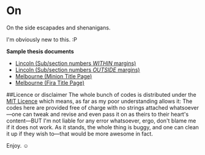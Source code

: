 # On
On the side escapades
and shenanigans.

I'm obviously new to this. :P

**Sample thesis documents**
* [Lincoln (Sub/section numbers *WITHIN* margins)](http://j.mp/lincolnu1)
* [Lincoln (Sub/section numbers *OUTSIDE* margins)](http://j.mp/lincolnu2)
* [Melbourne (Minion Title Page)](http://bit.ly/1JEYk7C)
* [Melbourne (Fira Title Page)](http://bit.ly/1I1iliU)




##Licence or disclaimer
The whole bunch of codes is distributed under the [MIT Licence](https://opensource.org/licenses/MIT) which means, as far as my poor understanding allows it:
The codes here are provided free of charge with no strings attached whatsoever&mdash;one can tweak and revise and even pass it on as theirs to their heart's content&mdash;BUT I'm not liable for any error whatsoever, ergo, don't blame me if it does not work. As it stands, the whole thing is buggy, and one can clean it up if they wish to&mdash;that would be more awesome in fact.

Enjoy. &#9786;
